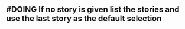 ## #DOING If no story is given list the stories and use the last story as the default selection
<!--  #task -->
<!-- created:2023-09-13T01:06:24.190Z task-id:PlFjQ group:"Ungrouped Tasks" story-id:List-tasks-in-a-story order:0 -->
